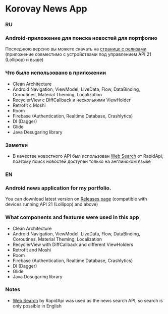 # Korovay News App
### RU
### Android-приложение для поиска новостей для портфолио 

Последнюю версию вы можете скачать на [странице с релизами](https://github.com/thekorovay/my_portfolio/releases) (приложение совместимо с устройствами под управлением API 21 (Lollipop) и выше)

### Что было использовано в приложении 
- Clean Architecture
- Android Navigation, ViewModel, LiveData, Flow, DataBinding, Coroutines, Material Theming, Localization
- RecyclerView с DiffCallback и несколькими ViewHolder
- Retrofit с Moshi
- Room
- Firebase (Authentication, Realtime Database, Crashlytics)
- DI (Dagger)
- Glide
- Java Desugaring library 

### Заметки
- В качестве новостного API был использован [Web Search](https://rapidapi.com/contextualwebsearch/api/web-search) от RapidApi, поэтому поиск новостей доступен только на английском языке 

### EN
### Android news application for my portfolio.

You can download latest version on [Releases page](https://github.com/thekorovay/my_portfolio/releases) (compatible with devices running API 21 (Lollipop) and above)

### What components and features were used in this app 
- Clean Architecture
- Android Navigation, ViewModel, LiveData, Flow, DataBinding, Coroutines, Material Theming, Localization
- RecyclerView with DiffCallback and different ViewHolders
- Retrofit and  Moshi
- Room
- Firebase (Authentication, Realtime Database, Crashlytics)
- DI (Dagger)
- Glide
- Java Desugaring library 

### Notes
- [Web Search](https://rapidapi.com/contextualwebsearch/api/web-search) by RapidApi was used as the news search API, so search is only possible in English
